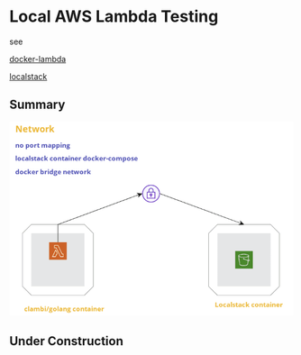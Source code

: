 # Local AWS Lambda Testing 
see  

[docker-lambda](https://github.com/lambci/docker-lambda)  

[localstack](https://github.com/localstack/localstack)

## Summary
![Screenshot demo](https://github.com/nigel447/clambi_golang/blob/master/Summary.png)
 

## Under Construction

 